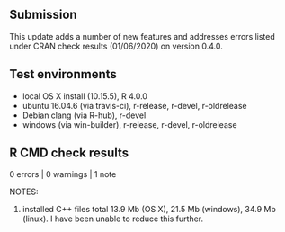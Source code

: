## Submission
This update adds a number of new features and addresses errors listed under CRAN check results (01/06/2020) on version 0.4.0. 

## Test environments
* local OS X install (10.15.5), R 4.0.0
* ubuntu 16.04.6 (via travis-ci), r-release, r-devel, r-oldrelease
* Debian clang (via R-hub), r-devel
* windows (via win-builder), r-release, r-devel, r-oldrelease

## R CMD check results

0 errors | 0 warnings | 1 note

NOTES:  

1. installed C++ files total 13.9 Mb (OS X), 21.5 Mb (windows), 34.9 Mb (linux). I have been unable to reduce this further.  

